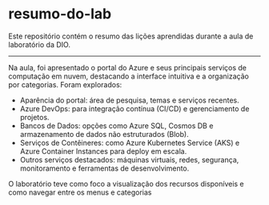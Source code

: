 # resumo-do-lab
Este repositório contém o resumo das lições aprendidas durante a aula de laboratório da DIO.

---

Na aula, foi apresentado o portal do Azure e seus principais serviços de computação em nuvem, destacando a interface intuitiva e a organização por categorias. Foram explorados:

- Aparência do portal: área de pesquisa, temas e serviços recentes.
- Azure DevOps: para integração contínua (CI/CD) e gerenciamento de projetos.
- Bancos de Dados: opções como Azure SQL, Cosmos DB e armazenamento de dados não estruturados (Blob).
- Serviços de Contêineres: como Azure Kubernetes Service (AKS) e Azure Container Instances para deploy em escala.
- Outros serviços destacados: máquinas virtuais, redes, segurança, monitoramento e ferramentas de desenvolvimento.

O laboratório teve como foco a visualização dos recursos disponíveis e como navegar entre os menus e categorias
